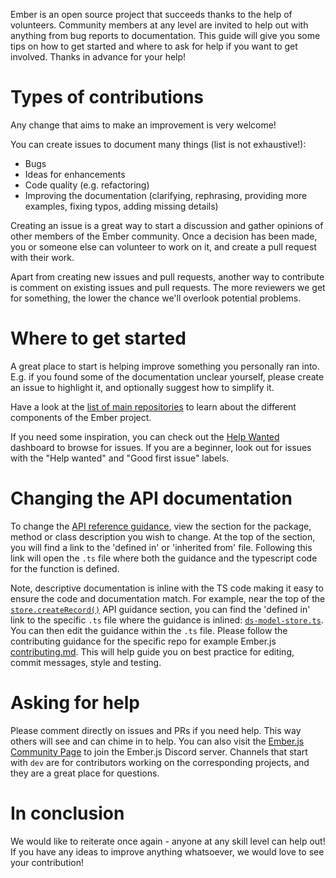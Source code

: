 Ember is an open source project that succeeds thanks to the help of volunteers. Community members at any level are invited to help out with anything from bug reports to documentation. This guide will give you some tips on how to get started and where to ask for help if you want to get involved. Thanks in advance for your help!

# Types of contributions

Any change that aims to make an improvement is very welcome!

You can create issues to document many things (list is not exhaustive!):

- Bugs
- Ideas for enhancements
- Code quality (e.g. refactoring)
- Improving the documentation (clarifying, rephrasing, providing more examples, fixing typos, adding missing details)

Creating an issue is a great way to start a discussion and gather opinions of other members of the Ember community. Once a decision has been made, you or someone else can volunteer to work on it, and create a pull request with their work.

Apart from creating new issues and pull requests, another way to contribute is comment on existing issues and pull requests. The more reviewers we get for something, the lower the chance we'll overlook potential problems.

# Where to get started

A great place to start is helping improve something you personally ran into. E.g. if you found some of the documentation unclear yourself, please create an issue to highlight it, and optionally suggest how to simplify it.

Have a look at the [list of main repositories](repositories) to learn about the different components of the Ember project.

If you need some inspiration, you can check out the [Help Wanted](https://help-wanted.emberjs.com/) dashboard to browse for issues. If you are a beginner, look out for issues with the "Help wanted" and "Good first issue" labels.

# Changing the API documentation

To change the [API reference guidance](https://api.emberjs.com/ember/release), view the section for the package, method or class description you wish to change. At the top of the section, you will find a link to the 'defined in' or 'inherited from' file. Following this link will open the `.ts` file where both the guidance and the typescript code for the function is defined.

Note, descriptive documentation is inline with the TS code making it easy to ensure the code and documentation match. For example, near the top of the [`store.createRecord()`](https://api.emberjs.com/ember-data/release/classes/Store/methods/createRecord?anchor=createRecord) API guidance section, you can find the 'defined in' link to the specific `.ts` file where the guidance is inlined: [`ds-model-store.ts`](https://github.com/emberjs/data/blob/v3.26.0/packages/store/addon/-private/system/ds-model-store.ts). You can then edit the guidance within the `.ts` file. Please follow the contributing guidance for the specific repo for example Ember.js [contributing.md](https://github.com/emberjs/ember.js/blob/master/CONTRIBUTING.md). This will help guide you on best practice for editing, commit messages, style and testing. 

# Asking for help

Please comment directly on issues and PRs if you need help. This way others will see and can chime in to help.
You can also visit the [Ember.js Community Page](https://emberjs.com/community) to join the Ember.js Discord server. Channels that start with `dev` are for contributors working on the corresponding projects, and they are a great place for questions.

# In conclusion

We would like to reiterate once again - anyone at any skill level can help out! If you have any ideas to improve anything whatsoever, we would love to see your contribution!
